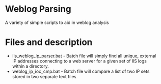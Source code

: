 # Weblog Parsing
A variety of simple scripts to aid in weblog analysis

# Files and description
- iis_weblog_ip_parser.bat - Batch file will simply find all unique, external IP addresses connecting to a web server for a given set of IIS logs within a directory.
- weblog_ip_ioc_cmp.bat - Batch file will compare a list of two IP sets stored in two separate text files.
